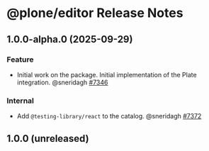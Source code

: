 # @plone/editor Release Notes

<!-- Do *NOT* add new change log entries to this file.
     Instead create a file in the news directory.
     For helpful instructions, see:
     https://6.docs.plone.org/contributing/index.html#change-log-entry
-->

<!-- towncrier release notes start -->

## 1.0.0-alpha.0 (2025-09-29)

### Feature

- Initial work on the package. Initial implementation of the Plate integration. @sneridagh [#7346](https://github.com/plone/volto/issues/7346)

### Internal

- Add `@testing-library/react` to the catalog. @sneridagh [#7372](https://github.com/plone/volto/issues/7372)

## 1.0.0 (unreleased)
